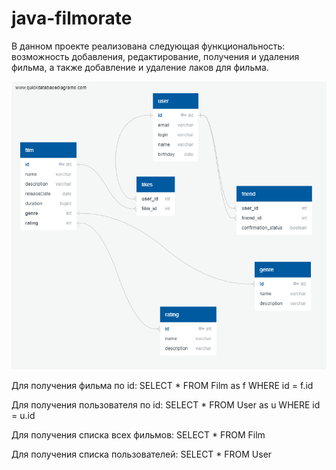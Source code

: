 # java-filmorate
В данном проекте реализована следующая функциональность: возможность добавления, редактирование, получения и удаления фильма, а также добавление и удаление лаков для фильма.


![Диаграмма с таблицами](https://github.com/Leno4kaG/java-filmorate/blob/main/QuickDBD-filmorate%20.png)


Для получения фильма по id: 
SELECT * FROM Film as f WHERE id = f.id

Для получения пользователя по id:
SELECT * FROM User as u WHERE id = u.id

Для получения списка всех фильмов:
SELECT * FROM Film

Для получения списка пользователей:
SELECT * FROM User
